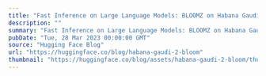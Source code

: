 ```yaml
---
title: "Fast Inference on Large Language Models: BLOOMZ on Habana Gaudi2 Accelerator"
description: ""
summary: "Fast Inference on Large Language Models: BLOOMZ on Habana Gaudi2 Accelerator This article will show ..."
pubDate: "Tue, 28 Mar 2023 00:00:00 GMT"
source: "Hugging Face Blog"
url: "https://huggingface.co/blog/habana-gaudi-2-bloom"
thumbnail: "https://huggingface.co/blog/assets/habana-gaudi-2-bloom/thumbnail.png"
---
```



